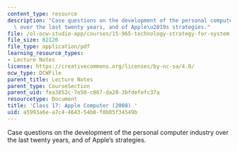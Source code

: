 ```yaml
---
content_type: resource
description: "Case questions on the development of the personal computer industry\
  \ over the last twenty years, and of Apple\u2019s strategies."
file: /ol-ocw-studio-app/courses/15-965-technology-strategy-for-system-design-and-management-spring-2009/a5993a6ea7c4464354b0f0b05f34549b_MIT15_965S09_case17.pdf
file_size: 82126
file_type: application/pdf
learning_resource_types:
- Lecture Notes
license: https://creativecommons.org/licenses/by-nc-sa/4.0/
ocw_type: OCWFile
parent_title: Lecture Notes
parent_type: CourseSection
parent_uid: fea3852c-7e50-c067-da20-3bfdefefc37a
resourcetype: Document
title: 'Class 17: Apple Computer (2008) '
uid: a5993a6e-a7c4-4643-54b0-f0b05f34549b
---
```

Case questions on the development of the personal computer industry over the last twenty years, and of Apple’s strategies.
